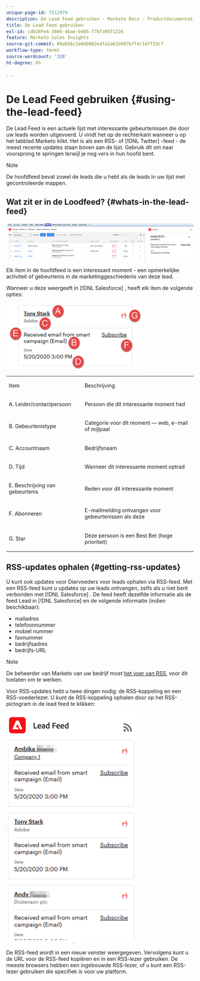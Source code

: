 ```yaml
---
unique-page-id: 7512979
description: De Lead Feed gebruiken - Marketo Docs - Productdocumentatie
title: De Lead Feed gebruiken
exl-id: cdb10fe4-3006-4bae-b485-f7bfa95f1226
feature: Marketo Sales Insights
source-git-commit: 09a656c3a0d0002edfa1a61b987bff4c1dff33cf
workflow-type: tm+mt
source-wordcount: '328'
ht-degree: 0%

---
```


# De Lead Feed gebruiken {#using-the-lead-feed}

De Lead Feed is een actuele lijst met interessante gebeurtenissen die door uw leads worden uitgevoerd. U vindt het op de rechterkant wanneer u op het tabblad Marketo klikt. Het is als een RSS- of [!DNL Twitter] -feed - de meest recente updates staan boven aan de lijst. Gebruik dit om naar voorsprong te springen terwijl je nog vers in hun hoofd bent.

>[!NOTE]
>
>De hoofdfeed bevat zowel de leads die u hebt als de leads in uw lijst met gecontroleerde mappen.

## Wat zit er in de Loodfeed? {#whats-in-the-lead-feed}

![](assets/using-the-lead-feed-1.png)

Elk item in de hoofdfeed is een interessant moment - een opmerkelijke activiteit of gebeurtenis in de marketinggeschiedenis van deze lead.

Wanneer u deze weergeeft in [!DNL Salesforce] , heeft elk item de volgende opties:

![](assets/using-the-lead-feed-2.png)

<table>
 <colgroup>
  <col>
  <col>
 </colgroup>
 <tbody>
  <tr>
   <td><p>Item</p></td>
   <td><p>Beschrijving</p></td>
  </tr>
  <tr>
   <td><p>A. Leider/contactpersoon</p></td>
   <td><p>Persoon die dit interessante moment had</p></td>
  </tr>
  <tr>
   <td><p>B. Gebeurtenistype</p></td>
   <td><p>Categorie voor dit moment — web, e-mail of mijlpaal</p></td>
  </tr>
  <tr>
   <td><p>C. Accountnaam</p></td>
   <td><p>Bedrijfsnaam</p></td>
  </tr>
  <tr>
   <td><p>D. Tijd</p></td>
   <td><p>Wanneer dit interessante moment optrad</p></td>
  </tr>
  <tr>
   <td><p>E. Beschrijving van gebeurtenis</p></td>
   <td><p>Reden voor dit interessante moment</p></td>
  </tr>
  <tr>
   <td><p>F. Abonneren</p></td>
   <td><p>E-mailmelding ontvangen voor gebeurtenissen als deze</p></td>
  </tr>
  <tr>
   <td><p>G. Star</p></td>
   <td><p>Deze persoon is een Best Bet (hoge prioriteit)</p></td>
  </tr>
 </tbody>
</table>

## RSS-updates ophalen {#getting-rss-updates}

U kunt ook updates voor Diervoeders voor leads ophalen via RSS-feed.  Met een RSS-feed kunt u updates op uw leads ontvangen, zelfs als u niet bent verbonden met [!DNL Salesforce] . De feed heeft dezelfde informatie als de feed Lead in [!DNL Salesforce] en de volgende informatie (indien beschikbaar):

* mailadres
* telefoonnummer
* mobiel nummer
* faxnummer
* bedrijfsadres
* bedrijfs-URL

>[!NOTE]
>
>De beheerder van Marketo van uw bedrijf moet [&#x200B; het voer van RSS &#x200B;](/help/marketo/product-docs/marketo-sales-insight/msi-for-salesforce/features/msi-configuration-tab/enable-rss-for-sales-insight.md) voor dit toelaten om te werken.

Voor RSS-updates hebt u twee dingen nodig: de RSS-koppeling en een RSS-voederlezer. U kunt de RSS-koppeling ophalen door op het RSS-pictogram in de lead feed te klikken:

![](assets/using-the-lead-feed-3.png)

De RSS-feed wordt in een nieuw venster weergegeven. Vervolgens kunt u de URL voor de RSS-feed kopiëren en in een RSS-lezer gebruiken. De meeste browsers hebben een ingebouwde RSS-lezer, of u kunt een RSS-lezer gebruiken die specifiek is voor uw platform.
